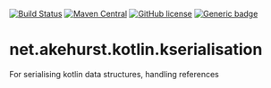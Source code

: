 [![Build Status](https://travis-ci.org/dhakehurst/net.akehurst.kotlin.kserialisation.svg?branch=master)](https://travis-ci.org/dhakehurst/net.akehurst.kotlin.kserialisation)
[![Maven Central](https://img.shields.io/maven-central/v/net.akehurst.kotlin.kserialisation/kserialisation-json.svg)](https://search.maven.org/artifact/net.akehurst.kotlin.kserialisation/kserialisation-jsonn)
[![GitHub license](https://img.shields.io/badge/license-Apache%20License%202.0-blue.svg?style=flat)](https://www.apache.org/licenses/LICENSE-2.0)
[![Generic badge](https://img.shields.io/badge/Kotlin-2.1.21-green)](https://kotlinlang.org/)

# net.akehurst.kotlin.kserialisation

For serialising kotlin data structures, handling references

